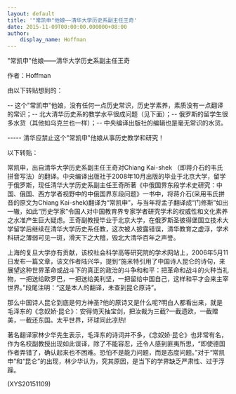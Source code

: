 ```yaml
---
layout: default
title: '"常凯申"他娘——清华大学历史系副主任王奇'
date: 2015-11-09T00:00:00.000000+08:00
author:
    display_name: Hoffman
---
```


"常凯申"他娘——清华大学历史系副主任王奇

作者：Hoffman

由以下转贴想到的：

-- 这个"常凯申"他娘，没有任何一点历史常识，历史学素养，素质没有一点翻译的常识；-- 北大清华历史系的教学水平很成问题（见下面）；-- 俄罗斯的留学生很多水货（其他如乌克兰也一样）；-- 中央编译出版社的编辑也是毫无常识的水货。

----- 清华应禁止这个"常凯申"他娘从事历史教学和研究！

以下转贴：

常凯申，出自清华大学历史系副主任王奇对Chiang Kai-shek （即蒋介石的韦氏拼音写法）的翻译。中央编译出版社于2008年10月出版的毕业于北京大学，留学于俄罗斯，现任清华大学历史系副主任王奇所著《中俄国界东段学术史研究：中国、俄国、西方学者视野中的中俄国界东段问题》一书中，将蒋介石(采用韦氏拼音的原文为Chiang Kai-shek)翻译为“常凯申”，与当年将孟子翻译成“门修斯”如出一辙，如此“历史学家”令国人对中国教育界专家学者研究学术的权威性和文化素养之水准产生巨大疑虑。王奇副教授毕业于北京大学，在俄罗斯圣彼得堡国立技术大学留学后继续在清华大学历史系任教，这次被人披露错误，清华教育之虚浮，学术科研之薄弱可见一斑，滑天下之大稽，毁北大清华百年之声誉。

上海的复旦大学亦有贡献，该校社会科学高等研究院的学术网站上，2006年5月11日发布一篇文章，该文作者陆兴华，提到“施米特引用了中国诗人昆仑的诗句，来展望这种世界革命或战斗下的真正的政治的斗争和和平：把革命和战斗的火种当礼物，一把送给欧罗巴，一把送给美利坚，一把留给中国自己，这样和平才会来主宰世界。”段尾注明：“这是本人的翻译，未查到昆仑原诗”。

那么中国诗人昆仑到底是何方神圣?他的原诗又是什么呢?明白人都看出来，就是毛泽东的《念奴娇·昆仑》：安得倚天抽宝剑，把汝裁为三截?一截遗欧，一截赠美，一截还东国。太平世界，环球同此凉热!

著名翻译家林少华先生表示，毛泽东的诗词并不多，《念奴娇·昆仑》也非常有名，作为名校副教授出现如此误译，除了不能容忍，还令人感到匪夷所思，“即使德国作者弄错了，确认起来也不困难。恐怕不是能力问题，而是态度问题。”对于“常凯申”和“昆仑”的出现，林少华认为，究其原因，是当下的学界缺乏严肃性、过于浮躁。

(XYS20151109)

